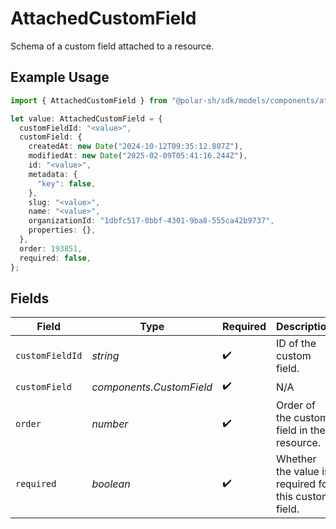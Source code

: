 # AttachedCustomField

Schema of a custom field attached to a resource.

## Example Usage

```typescript
import { AttachedCustomField } from "@polar-sh/sdk/models/components/attachedcustomfield.js";

let value: AttachedCustomField = {
  customFieldId: "<value>",
  customField: {
    createdAt: new Date("2024-10-12T09:35:12.807Z"),
    modifiedAt: new Date("2025-02-09T05:41:16.244Z"),
    id: "<value>",
    metadata: {
      "key": false,
    },
    slug: "<value>",
    name: "<value>",
    organizationId: "1dbfc517-0bbf-4301-9ba8-555ca42b9737",
    properties: {},
  },
  order: 193851,
  required: false,
};
```

## Fields

| Field                                                | Type                                                 | Required                                             | Description                                          |
| ---------------------------------------------------- | ---------------------------------------------------- | ---------------------------------------------------- | ---------------------------------------------------- |
| `customFieldId`                                      | *string*                                             | :heavy_check_mark:                                   | ID of the custom field.                              |
| `customField`                                        | *components.CustomField*                             | :heavy_check_mark:                                   | N/A                                                  |
| `order`                                              | *number*                                             | :heavy_check_mark:                                   | Order of the custom field in the resource.           |
| `required`                                           | *boolean*                                            | :heavy_check_mark:                                   | Whether the value is required for this custom field. |